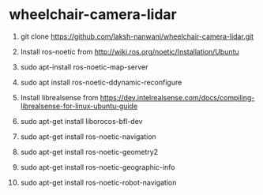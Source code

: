 # wheelchair-camera-lidar

1) git clone https://github.com/laksh-nanwani/wheelchair-camera-lidar.git

2) Install ros-noetic from http://wiki.ros.org/noetic/Installation/Ubuntu

3) sudo apt-install ros-noetic-map-server

4) sudo apt install ros-noetic-ddynamic-reconfigure

5) Install librealsense from https://dev.intelrealsense.com/docs/compiling-librealsense-for-linux-ubuntu-guide

6) sudo apt-get install liborocos-bfl-dev

7) sudo apt-get install ros-noetic-navigation

8) sudo apt-get install ros-noetic-geometry2

9) sudo apt-get install ros-noetic-geographic-info

10) sudo apt-get install ros-noetic-robot-navigation
